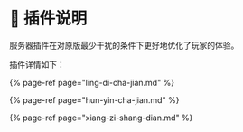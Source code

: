 # 🔌 插件说明

服务器插件在对原版最少干扰的条件下更好地优化了玩家的体验。

插件详情如下：

{% page-ref page="ling-di-cha-jian.md" %}

{% page-ref page="hun-yin-cha-jian.md" %}

{% page-ref page="xiang-zi-shang-dian.md" %}



